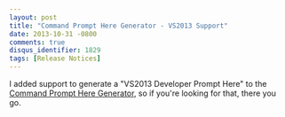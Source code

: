 ```yaml
---
layout: post
title: "Command Prompt Here Generator - VS2013 Support"
date: 2013-10-31 -0800
comments: true
disqus_identifier: 1829
tags: [Release Notices]
---
```

I added support to generate a "VS2013 Developer Prompt Here" to the
[Command Prompt Here Generator](http://app.paraesthesia.com/CommandPromptHere/), so if
you're looking for that, there you go.


